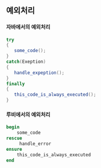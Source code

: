 ## 예외처리

#### 자바에서의 예외처리

```java
try
{
   some_code();
}
catch(Exeption)
{
   handle_expeption();
}
finally
{
   this_code_is_always_executed();
}

```

#### 루비에서의 예외처리

```ruby
begin
    some_code
rescue
     handle_error
ensure
    this_code_is_always_executed
end
```
